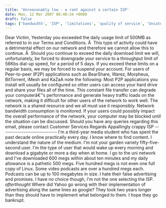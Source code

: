 ```yaml
---
title: 'Unreasonably low - a rant against a certain ISP'
date: Mon, 12 Mar 2007 08:48:34 +0000
draft: false
tags: ['bandwidth', 'ISP', 'limitations', 'quality of service', 'Uncategorized', 'university']
---
```


Dear Victim, Yesterday you exceeded the daily usage limit of 500MB as referred to in our Terms and Conditions. Â  This type of activity could have a detrimental effect on our network and therefore we cannot allow this to continue. Â  Should you continue to exceed the daily download limit we will, unfortunately, be forced to downgrade your service to a throughput limit of 56Kbs dial-up speed, for a period of 5 days. If you exceed these limits on a regular basis, we may be forced to suspend your account. For users of Peer-to-peer (P2P) applications such as BearShare, Warez, Morpheus, BitTorrent, iMesh and KaZaA note the following: Most P2P applications you install will usually be configured so other users can access your hard drive and share your files all of the time. This constant file transfer can degrade your computerâ€™s performance and generate heavy traffic loads on the network, making it difficult for other users of the network to work well. The network is a shared resource and we all must use it responsibly. Network bandwidth consumption is monitored. If your users could possibly impact the overall performance of the network, your computer may be blocked until the situation can be discussed. Should you have any queries regarding this email, please contact Customer Services Regards Appallingly crappy ISP ---------------------------- I'm a third-year media student who has spent the past decade online practically every day. I know where to find content. I understand the nature of the medium. I'm not your garden variety fifty-five-second user. I'm the type of user that would wake up every morning and download a gigabyte or more a day when at home. I go to the uni network and I've downloaded 600 megs within about ten minutes and my daily allowance is a pathetic 500 megs. Five hundred megs is not even one full copy of Linux. Some video podcasts are over a hundred megs each. Podcasts can be up to 100 megabytes in size. I hate their false advertising and promises. I have no choice though, I'm not the one selecting the ISP. _afterthought_ Where did Yahoo go wrong with their implementation of advertising along the same lines as google? They took two years longer than they should have to implement what belonged to them. I hope they go bankrupt.
